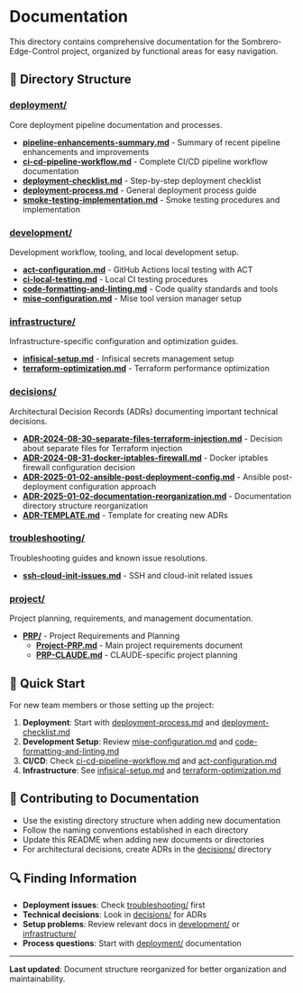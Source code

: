 # Documentation

This directory contains comprehensive documentation for the Sombrero-Edge-Control project, organized by functional areas for easy navigation.

## 📁 Directory Structure

### [deployment/](./deployment/)
Core deployment pipeline documentation and processes.

- **[pipeline-enhancements-summary.md](./deployment/pipeline-enhancements-summary.md)** - Summary of recent pipeline enhancements and improvements
- **[ci-cd-pipeline-workflow.md](./deployment/ci-cd-pipeline-workflow.md)** - Complete CI/CD pipeline workflow documentation
- **[deployment-checklist.md](./deployment/deployment-checklist.md)** - Step-by-step deployment checklist
- **[deployment-process.md](./deployment/deployment-process.md)** - General deployment process guide
- **[smoke-testing-implementation.md](./deployment/smoke-testing-implementation.md)** - Smoke testing procedures and implementation

### [development/](./development/)
Development workflow, tooling, and local development setup.

- **[act-configuration.md](./development/act-configuration.md)** - GitHub Actions local testing with ACT
- **[ci-local-testing.md](./development/ci-local-testing.md)** - Local CI testing procedures
- **[code-formatting-and-linting.md](./development/code-formatting-and-linting.md)** - Code quality standards and tools
- **[mise-configuration.md](./development/mise-configuration.md)** - Mise tool version manager setup

### [infrastructure/](./infrastructure/)
Infrastructure-specific configuration and optimization guides.

- **[infisical-setup.md](./infrastructure/infisical-setup.md)** - Infisical secrets management setup
- **[terraform-optimization.md](./infrastructure/terraform-optimization.md)** - Terraform performance optimization

### [decisions/](./decisions/)
Architectural Decision Records (ADRs) documenting important technical decisions.

- **[ADR-2024-08-30-separate-files-terraform-injection.md](./decisions/ADR-2024-08-30-separate-files-terraform-injection.md)** - Decision about separate files for Terraform injection
- **[ADR-2024-08-31-docker-iptables-firewall.md](./decisions/ADR-2024-08-31-docker-iptables-firewall.md)** - Docker iptables firewall configuration decision
- **[ADR-2025-01-02-ansible-post-deployment-config.md](./decisions/ADR-2025-01-02-ansible-post-deployment-config.md)** - Ansible post-deployment configuration approach
- **[ADR-2025-01-02-documentation-reorganization.md](./decisions/ADR-2025-01-02-documentation-reorganization.md)** - Documentation directory structure reorganization
- **[ADR-TEMPLATE.md](./decisions/ADR-TEMPLATE.md)** - Template for creating new ADRs

### [troubleshooting/](./troubleshooting/)
Troubleshooting guides and known issue resolutions.

- **[ssh-cloud-init-issues.md](./troubleshooting/ssh-cloud-init-issues.md)** - SSH and cloud-init related issues

### [project/](./project/)
Project planning, requirements, and management documentation.

- **[PRP/](./project/PRP/)** - Project Requirements and Planning
  - **[Project-PRP.md](./project/PRP/Project-PRP.md)** - Main project requirements document
  - **[PRP-CLAUDE.md](./project/PRP/PRP-CLAUDE.md)** - CLAUDE-specific project planning

## 🚀 Quick Start

For new team members or those setting up the project:

1. **Deployment**: Start with [deployment-process.md](./deployment/deployment-process.md) and [deployment-checklist.md](./deployment/deployment-checklist.md)
2. **Development Setup**: Review [mise-configuration.md](./development/mise-configuration.md) and [code-formatting-and-linting.md](./development/code-formatting-and-linting.md)
3. **CI/CD**: Check [ci-cd-pipeline-workflow.md](./deployment/ci-cd-pipeline-workflow.md) and [act-configuration.md](./development/act-configuration.md)
4. **Infrastructure**: See [infisical-setup.md](./infrastructure/infisical-setup.md) and [terraform-optimization.md](./infrastructure/terraform-optimization.md)

## 📝 Contributing to Documentation

- Use the existing directory structure when adding new documentation
- Follow the naming conventions established in each directory
- Update this README when adding new documents or directories
- For architectural decisions, create ADRs in the [decisions/](./decisions/) directory

## 🔍 Finding Information

- **Deployment issues**: Check [troubleshooting/](./troubleshooting/) first
- **Technical decisions**: Look in [decisions/](./decisions/) for ADRs
- **Setup problems**: Review relevant docs in [development/](./development/) or [infrastructure/](./infrastructure/)
- **Process questions**: Start with [deployment/](./deployment/) documentation

---

**Last updated**: Document structure reorganized for better organization and maintainability.
